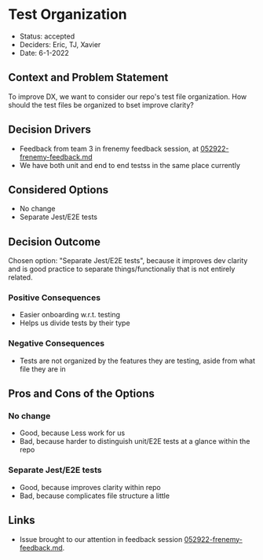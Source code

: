 # Test Organization

* Status: accepted <!-- optional -->
* Deciders: Eric, TJ, Xavier <!-- optional -->
* Date: 6-1-2022 <!-- optional -->

## Context and Problem Statement

To improve DX, we want to consider our repo's test file organization. How should the test files be organized to bset improve clarity?

## Decision Drivers <!-- optional -->

* Feedback from team 3 in frenemy feedback session, at [052922-frenemy-feedback.md](../../admin/meetings/052922-frenemy-feedback.md)
* We have both unit and end to end testss in the same place currently

## Considered Options

* No change
* Separate Jest/E2E tests

## Decision Outcome

Chosen option: "Separate Jest/E2E tests", because it improves dev clarity and is good practice to separate things/functionaliy that is not entirely related.

### Positive Consequences <!-- optional -->

* Easier onboarding w.r.t. testing
* Helps us divide tests by their type

### Negative Consequences <!-- optional -->

* Tests are not organized by the features they are testing, aside from what file they are in

## Pros and Cons of the Options

### No change

* Good, because Less work for us
* Bad, because harder to distinguish unit/E2E tests at a glance within the repo

### Separate Jest/E2E tests

* Good, because improves clarity within repo
* Bad, because complicates file structure a little

## Links

* Issue brought to our attention in feedback session [052922-frenemy-feedback.md](../../admin/meetings/052922-frenemy-feedback.md).